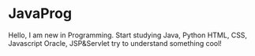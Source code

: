 # JavaProg
Hello, I am new in Programming.
Start studying Java, Python
HTML, CSS, Javascript
Oracle, JSP&Servlet
try to understand something cool!
